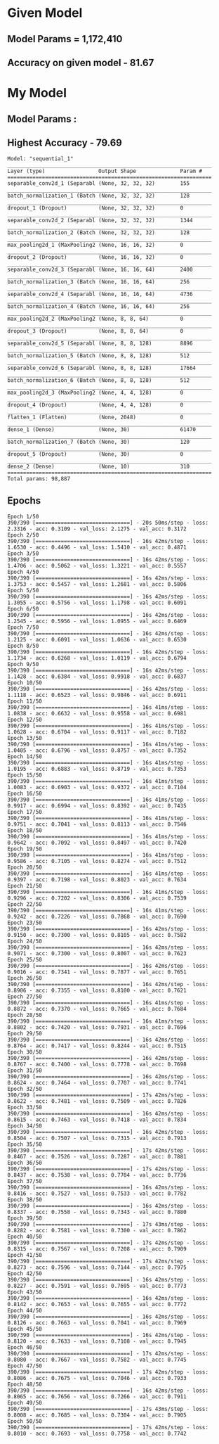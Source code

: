 # Given Model

## Model Params = 1,172,410
## Accuracy on given model - 81.67

# My Model

## Model Params :
## Highest Accuracy - 79.69

    Model: "sequential_1"
    _________________________________________________________________
    Layer (type)                 Output Shape              Param #   
    =================================================================
    separable_conv2d_1 (Separabl (None, 32, 32, 32)        155       
    _________________________________________________________________
    batch_normalization_1 (Batch (None, 32, 32, 32)        128       
    _________________________________________________________________
    dropout_1 (Dropout)          (None, 32, 32, 32)        0         
    _________________________________________________________________
    separable_conv2d_2 (Separabl (None, 32, 32, 32)        1344      
    _________________________________________________________________
    batch_normalization_2 (Batch (None, 32, 32, 32)        128       
    _________________________________________________________________
    max_pooling2d_1 (MaxPooling2 (None, 16, 16, 32)        0         
    _________________________________________________________________
    dropout_2 (Dropout)          (None, 16, 16, 32)        0         
    _________________________________________________________________
    separable_conv2d_3 (Separabl (None, 16, 16, 64)        2400      
    _________________________________________________________________
    batch_normalization_3 (Batch (None, 16, 16, 64)        256       
    _________________________________________________________________
    separable_conv2d_4 (Separabl (None, 16, 16, 64)        4736      
    _________________________________________________________________
    batch_normalization_4 (Batch (None, 16, 16, 64)        256       
    _________________________________________________________________
    max_pooling2d_2 (MaxPooling2 (None, 8, 8, 64)          0         
    _________________________________________________________________
    dropout_3 (Dropout)          (None, 8, 8, 64)          0         
    _________________________________________________________________
    separable_conv2d_5 (Separabl (None, 8, 8, 128)         8896      
    _________________________________________________________________
    batch_normalization_5 (Batch (None, 8, 8, 128)         512       
    _________________________________________________________________
    separable_conv2d_6 (Separabl (None, 8, 8, 128)         17664     
    _________________________________________________________________
    batch_normalization_6 (Batch (None, 8, 8, 128)         512       
    _________________________________________________________________
    max_pooling2d_3 (MaxPooling2 (None, 4, 4, 128)         0         
    _________________________________________________________________
    dropout_4 (Dropout)          (None, 4, 4, 128)         0         
    _________________________________________________________________
    flatten_1 (Flatten)          (None, 2048)              0         
    _________________________________________________________________
    dense_1 (Dense)              (None, 30)                61470     
    _________________________________________________________________
    batch_normalization_7 (Batch (None, 30)                120       
    _________________________________________________________________
    dropout_5 (Dropout)          (None, 30)                0         
    _________________________________________________________________
    dense_2 (Dense)              (None, 10)                310       
    =================================================================
    Total params: 98,887
    
    
## Epochs 

    
    Epoch 1/50
    390/390 [==============================] - 20s 50ms/step - loss: 2.3316 - acc: 0.3109 - val_loss: 2.1275 - val_acc: 0.3172
    Epoch 2/50
    390/390 [==============================] - 16s 42ms/step - loss: 1.6530 - acc: 0.4496 - val_loss: 1.5410 - val_acc: 0.4871
    Epoch 3/50
    390/390 [==============================] - 16s 42ms/step - loss: 1.4706 - acc: 0.5062 - val_loss: 1.3221 - val_acc: 0.5557
    Epoch 4/50
    390/390 [==============================] - 16s 42ms/step - loss: 1.3753 - acc: 0.5457 - val_loss: 1.2681 - val_acc: 0.5806
    Epoch 5/50
    390/390 [==============================] - 16s 42ms/step - loss: 1.3055 - acc: 0.5756 - val_loss: 1.1798 - val_acc: 0.6091
    Epoch 6/50
    390/390 [==============================] - 16s 42ms/step - loss: 1.2545 - acc: 0.5956 - val_loss: 1.0955 - val_acc: 0.6469
    Epoch 7/50
    390/390 [==============================] - 16s 42ms/step - loss: 1.2125 - acc: 0.6091 - val_loss: 1.0636 - val_acc: 0.6530
    Epoch 8/50
    390/390 [==============================] - 16s 42ms/step - loss: 1.1734 - acc: 0.6268 - val_loss: 1.0119 - val_acc: 0.6794
    Epoch 9/50
    390/390 [==============================] - 16s 42ms/step - loss: 1.1428 - acc: 0.6384 - val_loss: 0.9918 - val_acc: 0.6837
    Epoch 10/50
    390/390 [==============================] - 16s 42ms/step - loss: 1.1118 - acc: 0.6523 - val_loss: 0.9846 - val_acc: 0.6911
    Epoch 11/50
    390/390 [==============================] - 16s 41ms/step - loss: 1.0838 - acc: 0.6632 - val_loss: 0.9558 - val_acc: 0.6981
    Epoch 12/50
    390/390 [==============================] - 16s 41ms/step - loss: 1.0628 - acc: 0.6704 - val_loss: 0.9117 - val_acc: 0.7182
    Epoch 13/50
    390/390 [==============================] - 16s 41ms/step - loss: 1.0405 - acc: 0.6796 - val_loss: 0.8757 - val_acc: 0.7352
    Epoch 14/50
    390/390 [==============================] - 16s 41ms/step - loss: 1.0195 - acc: 0.6883 - val_loss: 0.8719 - val_acc: 0.7353
    Epoch 15/50
    390/390 [==============================] - 16s 41ms/step - loss: 1.0083 - acc: 0.6903 - val_loss: 0.9372 - val_acc: 0.7104
    Epoch 16/50
    390/390 [==============================] - 16s 41ms/step - loss: 0.9917 - acc: 0.6994 - val_loss: 0.8392 - val_acc: 0.7435
    Epoch 17/50
    390/390 [==============================] - 16s 41ms/step - loss: 0.9751 - acc: 0.7041 - val_loss: 0.8113 - val_acc: 0.7546
    Epoch 18/50
    390/390 [==============================] - 16s 41ms/step - loss: 0.9642 - acc: 0.7092 - val_loss: 0.8497 - val_acc: 0.7420
    Epoch 19/50
    390/390 [==============================] - 16s 41ms/step - loss: 0.9586 - acc: 0.7105 - val_loss: 0.8274 - val_acc: 0.7512
    Epoch 20/50
    390/390 [==============================] - 16s 41ms/step - loss: 0.9397 - acc: 0.7198 - val_loss: 0.8023 - val_acc: 0.7634
    Epoch 21/50
    390/390 [==============================] - 16s 41ms/step - loss: 0.9296 - acc: 0.7202 - val_loss: 0.8306 - val_acc: 0.7539
    Epoch 22/50
    390/390 [==============================] - 16s 41ms/step - loss: 0.9242 - acc: 0.7226 - val_loss: 0.7868 - val_acc: 0.7690
    Epoch 23/50
    390/390 [==============================] - 16s 42ms/step - loss: 0.9150 - acc: 0.7300 - val_loss: 0.8105 - val_acc: 0.7582
    Epoch 24/50
    390/390 [==============================] - 16s 42ms/step - loss: 0.9071 - acc: 0.7300 - val_loss: 0.8007 - val_acc: 0.7623
    Epoch 25/50
    390/390 [==============================] - 16s 42ms/step - loss: 0.9016 - acc: 0.7341 - val_loss: 0.7877 - val_acc: 0.7651
    Epoch 26/50
    390/390 [==============================] - 16s 42ms/step - loss: 0.8906 - acc: 0.7355 - val_loss: 0.8100 - val_acc: 0.7621
    Epoch 27/50
    390/390 [==============================] - 16s 41ms/step - loss: 0.8872 - acc: 0.7370 - val_loss: 0.7665 - val_acc: 0.7684
    Epoch 28/50
    390/390 [==============================] - 16s 41ms/step - loss: 0.8802 - acc: 0.7420 - val_loss: 0.7931 - val_acc: 0.7696
    Epoch 29/50
    390/390 [==============================] - 16s 42ms/step - loss: 0.8764 - acc: 0.7417 - val_loss: 0.8244 - val_acc: 0.7515
    Epoch 30/50
    390/390 [==============================] - 16s 42ms/step - loss: 0.8767 - acc: 0.7400 - val_loss: 0.7778 - val_acc: 0.7698
    Epoch 31/50
    390/390 [==============================] - 16s 42ms/step - loss: 0.8624 - acc: 0.7464 - val_loss: 0.7707 - val_acc: 0.7741
    Epoch 32/50
    390/390 [==============================] - 17s 42ms/step - loss: 0.8622 - acc: 0.7481 - val_loss: 0.7509 - val_acc: 0.7826
    Epoch 33/50
    390/390 [==============================] - 16s 42ms/step - loss: 0.8615 - acc: 0.7463 - val_loss: 0.7418 - val_acc: 0.7834
    Epoch 34/50
    390/390 [==============================] - 16s 42ms/step - loss: 0.8504 - acc: 0.7507 - val_loss: 0.7315 - val_acc: 0.7913
    Epoch 35/50
    390/390 [==============================] - 17s 42ms/step - loss: 0.8467 - acc: 0.7526 - val_loss: 0.7287 - val_acc: 0.7881
    Epoch 36/50
    390/390 [==============================] - 17s 42ms/step - loss: 0.8437 - acc: 0.7538 - val_loss: 0.7704 - val_acc: 0.7736
    Epoch 37/50
    390/390 [==============================] - 16s 42ms/step - loss: 0.8416 - acc: 0.7527 - val_loss: 0.7533 - val_acc: 0.7782
    Epoch 38/50
    390/390 [==============================] - 16s 42ms/step - loss: 0.8337 - acc: 0.7558 - val_loss: 0.7343 - val_acc: 0.7880
    Epoch 39/50
    390/390 [==============================] - 17s 43ms/step - loss: 0.8282 - acc: 0.7581 - val_loss: 0.7300 - val_acc: 0.7862
    Epoch 40/50
    390/390 [==============================] - 17s 42ms/step - loss: 0.8315 - acc: 0.7567 - val_loss: 0.7208 - val_acc: 0.7909
    Epoch 41/50
    390/390 [==============================] - 17s 42ms/step - loss: 0.8273 - acc: 0.7596 - val_loss: 0.7144 - val_acc: 0.7975
    Epoch 42/50
    390/390 [==============================] - 16s 42ms/step - loss: 0.8227 - acc: 0.7591 - val_loss: 0.7695 - val_acc: 0.7773
    Epoch 43/50
    390/390 [==============================] - 16s 42ms/step - loss: 0.8142 - acc: 0.7653 - val_loss: 0.7655 - val_acc: 0.7772
    Epoch 44/50
    390/390 [==============================] - 16s 42ms/step - loss: 0.8126 - acc: 0.7663 - val_loss: 0.7041 - val_acc: 0.7969
    Epoch 45/50
    390/390 [==============================] - 16s 42ms/step - loss: 0.8120 - acc: 0.7633 - val_loss: 0.7108 - val_acc: 0.7945
    Epoch 46/50
    390/390 [==============================] - 17s 42ms/step - loss: 0.8080 - acc: 0.7667 - val_loss: 0.7582 - val_acc: 0.7745
    Epoch 47/50
    390/390 [==============================] - 17s 42ms/step - loss: 0.8086 - acc: 0.7675 - val_loss: 0.7046 - val_acc: 0.7933
    Epoch 48/50
    390/390 [==============================] - 16s 42ms/step - loss: 0.8065 - acc: 0.7656 - val_loss: 0.7266 - val_acc: 0.7911
    Epoch 49/50
    390/390 [==============================] - 17s 43ms/step - loss: 0.8008 - acc: 0.7685 - val_loss: 0.7304 - val_acc: 0.7905
    Epoch 50/50
    390/390 [==============================] - 17s 42ms/step - loss: 0.8010 - acc: 0.7693 - val_loss: 0.7758 - val_acc: 0.7742

